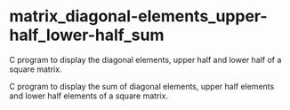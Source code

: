 # matrix_diagonal-elements_upper-half_lower-half_sum


C program to display the diagonal elements, upper half and lower half of a square matrix.


C program to display the sum of diagonal elements, upper half elements and lower half elements of a square matrix.
